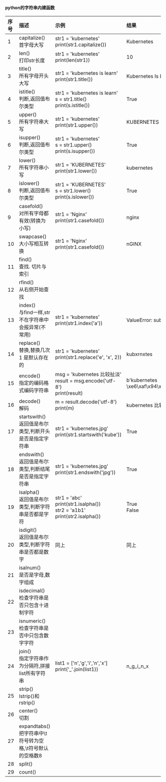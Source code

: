 #### python的字符串内建函数
| 序号 | 描述 | 示例 | 结果 |
| :-   | :-   | :-   | :-   | 
| 1    | capitalize() <br> 首字母大写                                   |str1 = 'kubernetes' <br> print(str1.capitalize())                                     | Kubernetes                     |
| 2    | len()        <br> 打印str长度                                  |str1 = 'kubernetes' <br> print(len(str1))                                             | 10                             |
| 3    | title()      <br> 所有字母开头大写                             |str1 = 'kubernetes is learn' <br> print(str1.title())                                 | Kubernetes Is Learn            |
| 4    | istitle()    <br> 判断,返回值布尔类型                          |str1 = 'kubernetes is learn' <br> s = str1.title() <br> print(s.istitle())            | True                           |
| 5    | upper()      <br> 所有字符串大写                               |str1 = 'kubernetes' <br> print(str1.upper())                                          | KUBERNETES                     |
| 6    | isupper()    <br> 判断,返回值布尔类型                          |str1 = 'kubernetes' <br> s = str1.upper() <br> print(s.isupper())                     | True                           |
| 7    | lower()      <br> 所有字符串小写                               |str1 = 'KUBERNETES' <br> print(str1.lower())                                          | kubernetes                     |
| 8    | islower()    <br> 判断,返回值布尔类型                          |str1 = 'KUBERNETES' <br> s = str1.lower() <br> print(s.islower())                     | True                           |
| 9    | casefold()   <br> 对所有字母都有效(转换为小写)                 |str1 = 'Nginx' <br> print(str1.casefold())                                            | nginx                          |
| 10   | swapcase()   <br> 大小写相互转换                               |str1 = 'Nginx' <br> print(str1.casefold())                                            | nGINX                          |
| 11   | find()       <br> 查找. 切片与索引                             |                                                                                    |                                |
| 12   | rfind()      <br> 从右侧开始查找                               |                                                                                    |                                |
| 13   | index()      <br> 与find一样,str不在字符串中会报异常(不常用)   |str1 = 'kubernetes' <br> print(str1.index('a'))                                       |ValueError: substring not found |
| 14   | replace()    <br> 替换,替换几次  1 是默认存在的                |str1 = 'kubernetes' <br> print(str1.replace('e', 'x', 2))                             |kubxrnxtes                      |
| 15   | encode()     <br> 指定的编码格式编码字符串                     |msg = 'kubernetes 比较扯淡' <br> result = msg.encode('utf-8') <br> print(result)      |b'kubernetes \xe6\xaf\x94\xe8\xbe\x83\xe6\x89\xaf\xe6\xb7\xa1'|
| 16   | decode()     <br> 解码                                         |m = result.decode('utf-8') <br> print(m)                                              |kubernetes 比较扯淡             |
| 17   | startswith() <br> 返回值是布尔类型,判断开头是否是指定字符串    |str1 = 'kubernetes.jpg' <br> print(str1.startswith('kube'))                           | True                           |
| 18   | endswith()   <br> 返回值是布尔类型,判断结尾是否是指定字符串    |str1 = 'kubernetes.jpg' <br> print(str1.endswith('jpg'))                              | True                           |
| 19   | isalpha()    <br> 返回值是布尔类型,判断字符串是否都是字符      |str1 = 'abc' <br> print(str1.isalpha()) <br> str2 = 'a1b1' <br> print(str2.isalpha()) | True <br> False                |
| 20   | isdigit()    <br> 返回值是布尔类型,判断字符串是否都是数字      |同上                                                                                  | 同上                           |
| 21   | isalnum()    <br> 是否是字母,数字组成                          |                                                                                    |                                |
| 22   | isdecimal()  <br> 检查字符串是否只包含十进制字符               |                                                                                    |                                |
| 23   | isnumeric()  <br> 检查字符串是否中只包含数字字符               |                                                                                    |                                |
| 24   | join()       <br> 指定字符串作为分隔符,拼接list所有字符串      |list1 = ['n','g','i','n','x'] <br> print('_'.join(list1))                             | n_g_i_n_x                      |
| 25   | strip()      <br> lstrip()和 rstrip()                          |                                                                                    |                                |
| 26   | center()     <br> 切割                                         |                                                                                    |                                |
| 27   | expandtabs() <br> 把字符串中\t符号转为空格,\t符号默认的空格数8 |                                                                                    |                                |
| 28   | split()                                                        |                                                                                    |                                |
| 29   | count()                                                        |                                                                                    |                                |
